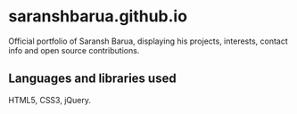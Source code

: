 # saranshbarua.github.io
Official portfolio of Saransh Barua, displaying his projects, interests, contact info and open source contributions.  
## Languages and libraries used  
HTML5, CSS3, jQuery.
